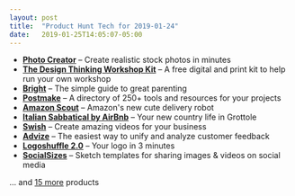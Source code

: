 ```yaml
---
layout: post
title:  "Product Hunt Tech for 2019-01-24"
date:   2019-01-25T14:05:07-05:00
---
```


* **[Photo Creator](https://www.producthunt.com/posts/photo-creator?utm_campaign=producthunt-api&utm_medium=api&utm_source=Application%3A+Daily+Digest+RSS+%28ID%3A+3202%29)** – Create realistic stock photos in minutes
* **[The Design Thinking Workshop Kit](https://www.producthunt.com/posts/the-design-thinking-workshop-kit?utm_campaign=producthunt-api&utm_medium=api&utm_source=Application%3A+Daily+Digest+RSS+%28ID%3A+3202%29)** – A free digital and print kit to help run your own workshop
* **[Bright](https://www.producthunt.com/posts/bright-cd9bff02-2b17-46dd-9d6c-8e057830075c?utm_campaign=producthunt-api&utm_medium=api&utm_source=Application%3A+Daily+Digest+RSS+%28ID%3A+3202%29)** – The simple guide to great parenting
* **[Postmake](https://www.producthunt.com/posts/postmake?utm_campaign=producthunt-api&utm_medium=api&utm_source=Application%3A+Daily+Digest+RSS+%28ID%3A+3202%29)** – A directory of 250+ tools and resources for your projects
* **[Amazon Scout](https://www.producthunt.com/posts/amazon-scout-2?utm_campaign=producthunt-api&utm_medium=api&utm_source=Application%3A+Daily+Digest+RSS+%28ID%3A+3202%29)** – Amazon's new cute delivery robot
* **[Italian Sabbatical by AirBnb](https://www.producthunt.com/posts/italian-sabbatical-by-airbnb?utm_campaign=producthunt-api&utm_medium=api&utm_source=Application%3A+Daily+Digest+RSS+%28ID%3A+3202%29)** – Your new country life in Grottole
* **[Swish](https://www.producthunt.com/posts/swish-5?utm_campaign=producthunt-api&utm_medium=api&utm_source=Application%3A+Daily+Digest+RSS+%28ID%3A+3202%29)** – Create amazing videos for your business
* **[Advize](https://www.producthunt.com/posts/advize?utm_campaign=producthunt-api&utm_medium=api&utm_source=Application%3A+Daily+Digest+RSS+%28ID%3A+3202%29)** – The easiest way to unify and analyze customer feedback
* **[Logoshuffle 2.0](https://www.producthunt.com/posts/logoshuffle-2-0?utm_campaign=producthunt-api&utm_medium=api&utm_source=Application%3A+Daily+Digest+RSS+%28ID%3A+3202%29)** – Your logo in 3 minutes
* **[SocialSizes](https://www.producthunt.com/posts/socialsizes?utm_campaign=producthunt-api&utm_medium=api&utm_source=Application%3A+Daily+Digest+RSS+%28ID%3A+3202%29)** – Sketch templates for sharing images & videos on social media

… and [15 more](https://www.producthunt.com/tech) products
